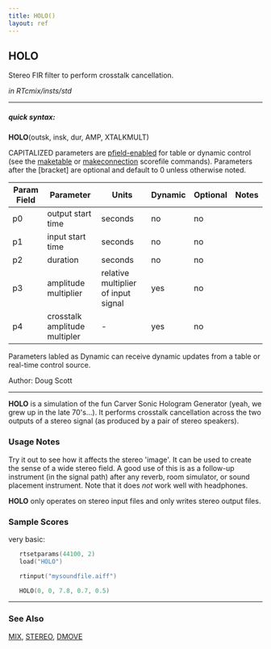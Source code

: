 ```yaml
---
title: HOLO()
layout: ref
---
```


## HOLO

Stereo FIR filter to perform crosstalk cancellation.

*in RTcmix/insts/std*  
  

-----

##### quick syntax:

**HOLO**(outsk, insk, dur, AMP, XTALKMULT)

CAPITALIZED parameters are [pfield-enabled](pfield-enabled.html) for
table or dynamic control (see the
[maketable](../scorefile/maketable.html) or
[makeconnection](../scorefile/makeconnection.html) scorefile
commands). Parameters after the \[bracket\] are optional and default to
0 unless otherwise noted.


Param Field	| Parameter | Units | Dynamic | Optional | Notes
----------- | --------- | ----- | -------- | --------- | ---------
p0 | output start time | seconds | no | no | 
p1 | input start time | seconds | no | no | 
p2 | duration | seconds | no | no | 
p3 | amplitude multiplier | relative multiplier of input signal | yes | no | 
p4 | crosstalk amplitude multipler |  -  | yes | no | 

Parameters labled as Dynamic can receive dynamic updates from a table or real-time control source.

Author: Doug Scott

  

-----

  
**HOLO** is a simulation of the fun Carver Sonic Hologram Generator
(yeah, we grew up in the late 70's...). It performs crosstalk cancellation 
across the two outputs of a stereo signal (as produced by a pair of stereo
speakers).

### Usage Notes

Try it out to see how it affects the stereo 'image'. It can be used to
create the sense of a wide stereo field. A good use of this is as a follow-up
instrument (in the signal path) after any reverb, room simulator, or sound
placement instrument.  Note that it does *not* work well with headphones.

**HOLO** only operates on stereo input files and only writes stereo
output files.

### Sample Scores

very basic:

```cpp
   rtsetparams(44100, 2)
   load("HOLO")

   rtinput("mysoundfile.aiff")

   HOLO(0, 0, 7.8, 0.7, 0.5)
```

  

-----

### See Also

[MIX](MIX.html), [STEREO](STEREO.html), [DMOVE](DMOVE.html)

